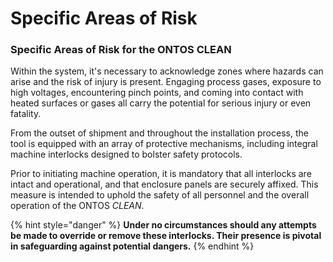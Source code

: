 # Specific Areas of Risk

### Specific Areas of Risk for the ONTOS CLEAN <a href="#_toc54339753" id="_toc54339753"></a>

Within the system, it's necessary to acknowledge zones where hazards can arise and the risk of injury is present. Engaging process gases, exposure to high voltages, encountering pinch points, and coming into contact with heated surfaces or gases all carry the potential for serious injury or even fatality.

From the outset of shipment and throughout the installation process, the tool is equipped with an array of protective mechanisms, including integral machine interlocks designed to bolster safety protocols.

Prior to initiating machine operation, it is mandatory that all interlocks are intact and operational, and that enclosure panels are securely affixed. This measure is intended to uphold the safety of all personnel and the overall operation of the ONTOS _CLEAN_.

{% hint style="danger" %}
**Under no circumstances should any attempts be made to override or remove these interlocks. Their presence is pivotal in safeguarding against potential dangers.**
{% endhint %}
